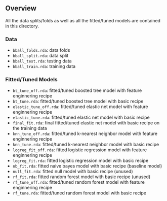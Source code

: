 ## Overview

All the data splits/folds as well as all the fitted/tuned models are contained in this directory.

### Data

- `bball_folds.rda`: data folds
- `bball_split.rda`: data split
- `bball_test.rda`: testing data
- `bball_train.rda`: training data

### Fitted/Tuned Models

- `bt_tune_off.rda`: fitted/tuned boosted tree model with feature enginnering recipe
- `bt_tune.rda`: fitted/tuned boosted tree model with basic recipe
- `elastic_tune_off.rda`: fitted/tuned elastic net model with feature enginnering recipe
- `elastic_tune.rda`: fitted/tuned elastic net model with basic recipe
- `final_fit.rda`: final fitted/tuned elastic net model with basic recipe on the training data
- `knn_tune_off.rda`: fitted/tuned k-nearest neighbor model with feature enginnering recipe
- `knn_tune.rda`: fitted/tuned k-nearest neighbor model with basic recipe
- `logreg_fit_off.rda`: fitted logistic regression model with feature enginnering recipe
- `logreg_fit.rda`: fitted logistic regression model with basic recipe
- `nb_fit.rda`: fitted naive bayes model with basic recipe (baseline model)
- `null_fit.rda`: fitted null model with basic recipe (unused)
- `rf_fit.rda`: fitted random forest model with basic recipe (unused)
- `rf_tune_off.rda`: fitted/tuned random forest model with feature enginnering recipe
- `rf_tune.rda`: fitted/tuned random forest model with basic recipe
